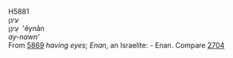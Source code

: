 <body>
  <p>H5881<br>  עינן  <br> עֵינָן  ‎  ‛êynân  <br><i>ay-nawn‘ </i><br>From <a href="h5869.htm">5869</a>  <i>having</i> <i>eyes</i>; <i>Enan</i>, an Israelite: - Enan. Compare <a href="h2704.htm">2704</a> <br></p>
 </body>